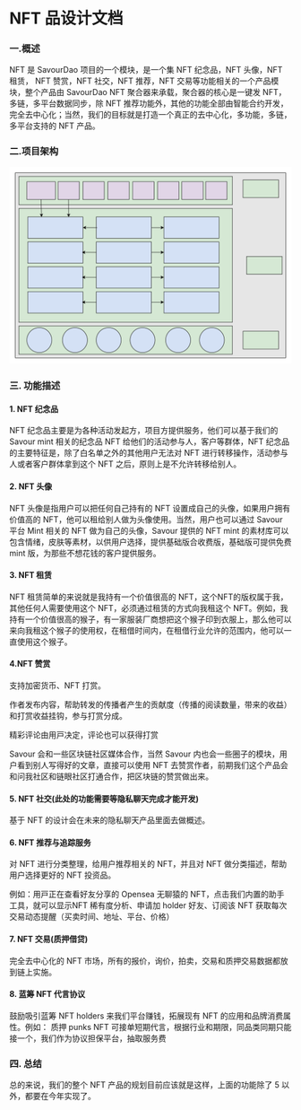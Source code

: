# NFT 品设计文档

### 一.概述

NFT 是 SavourDao 项目的一个模块，是一个集 NFT 纪念品，NFT 头像，NFT 租赁， NFT 赞赏，NFT 社交，NFT 推荐，NFT 交易等功能相关的一个产品模块，整个产品由 SavourDao NFT 聚合器来承载，聚合器的核心是一键发 NFT， 多链，多平台数据同步，除 NFT 推荐功能外，其他的功能全部由智能合约开发，完全去中心化；当然，我们的目标就是打造一个真正的去中心化，多功能，多链，多平台支持的 NFT 产品。
        
### 二.项目架构

![nft1.svg](https://github.com/SavourDao/docs/blob/main/images/nft1.svg)

### 三. 功能描述

#### 1. NFT 纪念品

NFT 纪念品主要是为各种活动发起方，项目方提供服务，他们可以基于我们的 Savour mint 相关的纪念品 NFT 给他们的活动参与人，客户等群体，NFT 纪念品的主要特征是，除了白名单之外的其他用户无法对 NFT 进行转移操作，活动参与人或者客户群体拿到这个 NFT 之后，原则上是不允许转移给别人。

#### 2. NFT 头像

NFT 头像是指用户可以把任何自己持有的 NFT 设置成自己的头像，如果用户拥有价值高的 NFT，他可以租给别人做为头像使用。当然，用户也可以通过 Savour 平台 Mint 相关的 NFT 做为自己的头像，Savour 提供的 NFT mint 的素材库可以包含情绪，皮肤等素材，以供用户选择，提供基础版合收费版，基础版可提供免费mint 版，为那些不想花钱的客户提供服务。

#### 3. NFT 租赁

NFT 租赁简单的来说就是我持有一个价值很高的 NFT，这个NFT的版权属于我，其他任何人需要使用这个 NFT，必须通过租赁的方式向我租这个 NFT。例如，我持有一个价值很高的猴子，有一家服装厂商想把这个猴子印到衣服上，那么他可以来向我租这个猴子的使用权，在租借时间内，在租借行业允许的范围内，他可以一直使用这个猴子。

#### 4.NFT 赞赏

⽀持加密货币、NFT 打赏。

作者发布内容，帮助转发的传播者产⽣的贡献度（传播的阅读数量，带来的收益）和打赏收益挂钩，参与打赏分成。

精彩评论由⽤⼾决定，评论也可以获得打赏

Savour 会和一些区块链社区媒体合作，当然 Savour 内也会一些圈子的模块，用户看到别人写得好的文章，直接可以使用 NFT 去赞赏作者，前期我们这个产品会和问我社区和链眼社区打通合作，把区块链的赞赏做出来。

#### 5. NFT 社交(此处的功能需要等隐私聊天完成才能开发)

基于 NFT 的设计会在未来的隐私聊天产品里面去做概述。

#### 6. NFT 推荐与追踪服务

对 NFT 进行分类整理，给用户推荐相关的 NFT，并且对 NFT 做分类描述，帮助用户选择更好的 NFT 投资品。

例如：⽤⼾正在查看好友分享的 Opensea ⽆聊猿的 NFT，点击我们内置的助⼿⼯具，就可以显⽰NFT 稀有度分析、申请加 holder 好友、订阅该 NFT 获取每次交易动态提醒（买卖时间、地址、平台、价格）

#### 7. NFT 交易(质押借贷)

完全去中心化的 NFT 市场，所有的报价，询价，拍卖，交易和质押交易数据都放到链上实施。

#### 8. 蓝筹 NFT 代言协议

鼓励吸引蓝筹 NFT holders 来我们平台赚钱，拓展现有 NFT 的应用和品牌消费属性。例如： 质押 punks NFT 可接单短期代言，根据行业和期限，同品类同期只能接一个，我们作为协议担保平台，抽取服务费

### 四. 总结

总的来说，我们的整个 NFT 产品的规划目前应该就是这样，上面的功能除了 5 以外，都要在今年实现了。
